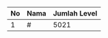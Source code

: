 | No | Nama            | Jumlah Level |
|----|-----------------|--------------|
| 1  | #    |    5021        |
